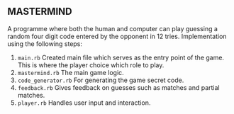 ## MASTERMIND

A programme where both the human and computer can play guessing a random four digit code entered by the opponent in 12 tries. 
Implementation using the following steps:
1. `main.rb`
    Created main file which serves as the entry point of the game. This is where the player choice which role to play.
2. `mastermind.rb`
   The main game logic.
3. `code_generator.rb`
   For generating the game secret code.
4. `feedback.rb`
   Gives feedback on guesses such as matches and partial matches.
5. `player.rb`
   Handles user input and interaction.